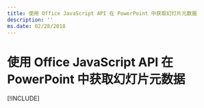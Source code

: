 ```yaml
---
title: 使用 Office JavaScript API 在 PowerPoint 中获取幻灯片元数据
description: ''
ms.date: 02/28/2018
---
```


# <a name="get-slide-metadata-in-powerpoint-using-the-office-javascript-api"></a>使用 Office JavaScript API 在 PowerPoint 中获取幻灯片元数据

[!INCLUDE[](../includes/powerpoint-tutorial-get-slide-metadata.md)]